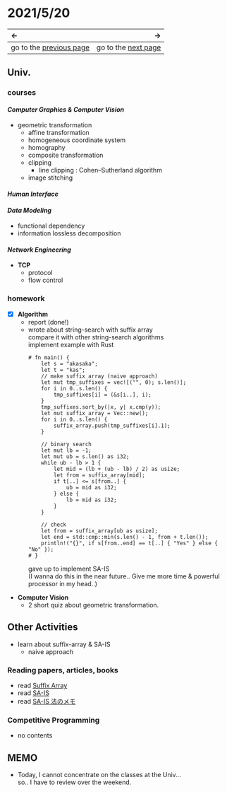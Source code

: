 # 2021/5/20
|←|→|
|:---|---:|
go to the [previous page](19th.md) | go to the [next page](21st.md)

## Univ.
### courses
#### *Computer Graphics & Computer Vision*
- geometric transformation
    - affine transformation
    - homogeneous coordinate system
    - homography
    - composite transformation
    - clipping
        - line clipping : Cohen–Sutherland algorithm
    - image stitching

#### *Human Interface*

#### *Data Modeling*
- functional dependency
- information lossless decomposition

#### *Network Engineering*
- **TCP**
    - protocol
    - flow control

### homework
- [x] **Algorithm**
    - report (done!)
    - wrote about string-search with suffix array  
        compare it with other string-search algorithms  
        implement example with Rust  
        ``` rust, editable
        # fn main() {
            let s = "akasaka";
            let t = "kas";
            // make suffix array (naive approach)
            let mut tmp_suffixes = vec![("", 0); s.len()];
            for i in 0..s.len() {
                tmp_suffixes[i] = (&s[i..], i);
            }
            tmp_suffixes.sort_by(|x, y| x.cmp(y));
            let mut suffix_array = Vec::new();
            for i in 0..s.len() {
                suffix_array.push(tmp_suffixes[i].1);
            }

            // binary search
            let mut lb = -1;
            let mut ub = s.len() as i32;
            while ub - lb > 1 {
                let mid = (lb + (ub - lb) / 2) as usize;
                let from = suffix_array[mid];
                if t[..] <= s[from..] {
                    ub = mid as i32;
                } else {
                    lb = mid as i32;
                }
            }

            // check
            let from = suffix_array[ub as usize];
            let end = std::cmp::min(s.len() - 1, from + t.len());
            println!("{}", if s[from..end] == t[..] { "Yes" } else { "No" });
        # }
        ```
        gave up to implement SA-IS  
        (I wanna do this in the near future.. Give me more time & powerful processor in my head..)

- **Computer Vision**
    - 2 short quiz about geometric transformation.

## Other Activities
- learn about suffix-array & SA-IS
    - naive approach

### Reading papers, articles, books
- read [Suffix Array](https://qiita.com/flare/items/20439a1db54b367eea70)
- read [SA-IS](https://speakerdeck.com/flare/sa-is)
- read [SA-IS 法のメモ](https://mametter.hatenablog.com/entry/20180130/p1)

### Competitive Programming
- no contents

## MEMO
- Today, I cannot concentrate on the classes at the Univ...  
  so.. I have to review over the weekend.
